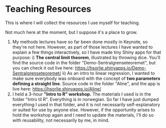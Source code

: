 # Teaching Resources

This is where I will collect the resources I use myself for teaching.

Not much here at the moment, but I suppose it's a place to grow.

1. My methods lectures have so far been done mostly in Keynote, so they're not here. However, as part of those lectures I have wanted to explain a few things interactively, so I have made tiny Shiny apps for that purpose:
  i) **The central limit theorem**, illustrated by throwing dice. You'll find the source code in the folder "Demo-Sentralgrenseteoremet", but you can check it out live here: https://hsorlie.shinyapps.io/Demo-Sentralgrenseteoremet/
  ii) As an intro to linear regression, I wanted to make sure everybody was onboard with the concept of **two parameters defining a straight line**. Source code in the folder "Aline", and the app is live here: https://hsorlie.shinyapps.io/Aline/
2. I held a 3-hour **"Intro to R" workshop.** The materials I used is in the folder "Intro til R". Everything is in norwegian. So far I have just dumped everything I used in that folder, and it is not necessarily self-explanatory or suited for use by anyone else. However, if the opportunity arises to hold the workshop again and I need to update the materials, I'll do so with reusability, not necessarily by me, in mind.
